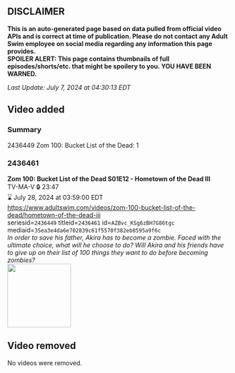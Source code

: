 ## DISCLAIMER
**This is an auto-generated page based on data pulled from official video APIs and is correct at time of publication. Please do not contact any Adult Swim employee on social media regarding any information this page provides.**  
**SPOILER ALERT: This page contains thumbnails of full episodes/shorts/etc. that might be spoilery to you. YOU HAVE BEEN WARNED.**  

_Last Update: July 7, 2024 at 04:30:13 EDT_
## Video added
### Summary
2436449 Zom 100: Bucket List of the Dead: 1  
### 2436461
**Zom 100: Bucket List of the Dead S01E12 - Hometown of the Dead III**  
TV-MA-V 🔒 23:47  
⌛ July 28, 2024 at 03:59:00 EDT  
https://www.adultswim.com/videos/zom-100-bucket-list-of-the-dead/hometown-of-the-dead-iii  
seriesid=`2436449` titleid=`2436461` id=`AZBvc_KSg6zBH7G86tgc` mediaid=`35ea3e4da6e702839c61f5570f382eb8595a9f6c`  
_In order to save his father, Akira has to become a zombie. Faced with the ultimate choice, what will he choose to do? Will Akira and his friends have to give up on their list of 100 things they want to do before becoming zombies?_  
<a href="https://media.cdn.adultswim.com/uploads/20240701/thumbnails/2_2471145492-VIZ_EZOM012_JA_SIMULCAST_THUMBNAIL_1920x1080_72ppi_RGB1.png"><img src="https://media.cdn.adultswim.com/uploads/20240701/thumbnails/2_2471145492-VIZ_EZOM012_JA_SIMULCAST_THUMBNAIL_1920x1080_72ppi_RGB1.png" height="144px" /></a>
## Video removed
No videos were removed.  
